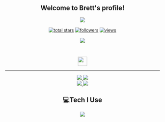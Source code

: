 <h2 align="center">
    Welcome to <strong>Brett's </strong>profile!
</h2>
<p align="center">
  <a href="https://github.com/itzxyloyt/"><img src="https://readme-typing-svg.herokuapp.com/?lines=Full-stack%20web%20and%20app%20developer;Experienced%20Discord%20Bot%20Dev;A%20Lot%20of%20coding%20experience;Always%20learning%20new%20things&font=Fira%20Code&center=true&width=440&height=45&color=7856d5&vCenter=true&size=22"></a>
<br>
<br>

  <a href="https://github.com/itzxyloyt?tab=repositories&sort=stargazers">
    <img alt="total stars" title="Total stars on GitHub" src="https://custom-icon-badges.herokuapp.com/badge/dynamic/json?logo=star&color=55960c&labelColor=488207&label=Stars&style=for-the-badge&query=%24.stars&url=https://api.github-star-counter.workers.dev/user/itzxyloyt"/></a>
    
  <a href="https://github.com/itzxyloyt?tab=followers">
    <img alt="followers" title="Follow me on Github" src="https://custom-icon-badges.herokuapp.com/github/followers/itzxyloyt?color=236ad3&labelColor=1155ba&style=for-the-badge&logo=person-add&label=Follow&logoColor=white"/></a>
    
  <a href="https://github.com/itzxyloyt/itzxyloyt/blob/main/viewcount.php">
    <img alt="views" title="GitHub profile views" src="https://komarev.com/ghpvc/?username=itzxyloyt&color=blueviolet&style=for-the-badge"/></a>
    
<br>
<br>
    
<a href="https://discord.com/users/1232580161631813683">
        <img src="https://lanyard.cnrad.dev/api/1232580161631813683?theme=dark&bg=0d1117&animated=true&hideDiscrim=true&borderRadius=30px&idleMessage=Probably%20doing%20something%20else..."/>
    </a>
</p>
&nbsp;
<p align="center">
    <a href="https://github.com/itzxyloyt/">
        <img src="https://raw.githubusercontent.com/itzxyloyt/Frazix12/main/assets/icons/other/github.svg" width="30px" />
    </a>

</p>
<hr/>
<p align="center">
    <a href="https://github.com/itzxyloyt/">
        <img src="https://github-readme-streak-stats.herokuapp.com?user=itzxyloyt&&theme=buefy-dark&background=0d1117" />
  </a>
  <a href="https://github.com/itzxyloyt/">
        <img src="https://github-readme-stats.vercel.app/api?username=itzxyloyt&show_icons=true&bg_color=0d1117&title_color=7856d5&text_color=fe3960" />
  </a>
<br>
<a href="https://github.com/itzxyloyt/">
        <img src="https://github-readme-stats.vercel.app/api/top-langs/?username=itzxyloyt&theme=github_dark&langs_count=8&layout=compact&bg_color=0d1117&title_color=7856d5&text_color=fe3960" />
  </a>
  <a href="https://github.com/itzxyloyt/">
        <img src="https://github-profile-trophy.vercel.app/?username=Frazix12&no-bg=true&no-frame=false&no-bg=false&margin-w=4&row=2&column=3" />
  </a>
</p>

<h2 align="center">
    💻Tech I Use
</h2>

<p align="center">
  <a href="https://frazix.tk">
    <img src="https://skillicons.dev/icons?i=aws,cloudflare,gcp,svg,vscode,js,html,css,bootstrap,cs,cpp,discord,bots,express,github,java,kotlin,linux,md,mongodb,mysql,nginx,nodejs,php,py,sqlite,ts&perline=8" />
  </a>
</p>

<!-- Variables -->
[mainClolor]: fe3960
